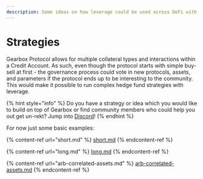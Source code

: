 ```yaml
---
description: Some ideas on how leverage could be used across DeFi with the help of Gearbox.
---
```


# Strategies

Gearbox Protocol allows for multiple collateral types and interactions within a Credit Account. As such, even though the protocol starts with simple buy-sell at first - the governance process could vote in new protocols, assets, and parameters if the protocol ends up to be interesting to the community. This would make it possible to run complex hedge fund strategies with leverage.

{% hint style="info" %}
Do you have a strategy or idea which you would like to build on top of Gearbox or find community members who could help you out get un-rekt? Jump into [Discord](https://discord.gg/dtqqwDuawE)!
{% endhint %}

For now just some basic examples:

{% content-ref url="short.md" %}
[short.md](short.md)
{% endcontent-ref %}

{% content-ref url="long.md" %}
[long.md](long.md)
{% endcontent-ref %}

{% content-ref url="arb-correlated-assets.md" %}
[arb-correlated-assets.md](arb-correlated-assets.md)
{% endcontent-ref %}

